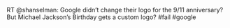 <!--
id: 185664902
link: http://kevinisom.info/post/185664902/rt-shanselman-google-didnt-change-their-logo
slug: rt-shanselman-google-didnt-change-their-logo
date: Sat Sep 12 2009 11:40:23 GMT+1200 (NZST)
raw: {"blog_name":"kevinisom","id":185664902,"post_url":"http://kevinisom.info/post/185664902/rt-shanselman-google-didnt-change-their-logo","slug":"rt-shanselman-google-didnt-change-their-logo","type":"text","date":"2009-09-11 23:40:23 GMT","timestamp":1252712423,"state":"published","format":"html","reblog_key":"HMoHKu6e","tags":[],"short_url":"http://tmblr.co/Zw68YyB4GM6","highlighted":[],"feed_item":"http://twitter.com/kev_nz/statuses/3922455319","from_feed_id":"650289","note_count":0,"title":null,"body":"<p>RT @shanselman: Google didn&#8217;t change their logo for the 9/11 anniversary? But Michael Jackson&#8217;s Birthday gets a custom logo? #fail #google</p>"}
publish: 2009-09-012
tags: 
title: null
-->


RT @shanselman: Google didn’t change their logo for the 9/11
anniversary? But Michael Jackson’s Birthday gets a custom logo? \#fail
\#google



